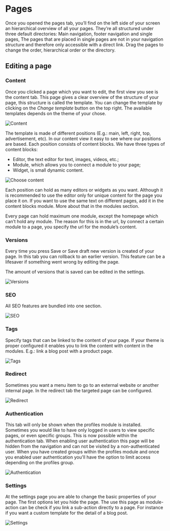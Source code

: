 # Pages

Once you opened the pages tab, you’ll find on the left side of your screen an hierarchical overview of all your pages. They’re all structured under three default directories: Main navigation, footer navigation and single pages, The pages that are placed in single pages are not in your navigation structure and therefore only accessible with a direct link. Drag the pages to change the order, hierarchical order or the directory.

## Editing a page

### Content

Once you clicked a page which you want to edit, the first view you see is the content tab. This page gives a clear overview of the structure of your page, this structure is called the template. You can change the template by clicking on the *Change template* button on the top right. The available templates depends on the theme of your chose.

![Content](https://github.com/forkcms/documentation/raw/master/03.%20user%20guide/assets/pages_content.png)

The template is made of different positions (E.g.: main, left, right, top, advertisement, etc). In our content view it easy to see where our positions are based. Each position consists of content blocks. We have three types of content blocks:

* Editor, the text editor for text, images, videos, etc.;
* Module, which allows you to connect a module to your page;
* Widget, is small dynamic content.

![Choose content](https://github.com/forkcms/documentation/raw/master/03.%20user%20guide/assets/pages_choosecontent.png)

Each position can hold as many editors or widgets as you want. Although it is recommended to use the editor only for unique content for the page you place it on. If you want to use the same text on different pages, add it in the content blocks module. More about that in the modules section.

Every page can hold maximum one module, except the homepage which can’t hold any module. The reason for this is in the url, by connect a certain module to a page, you specify the url for the module’s content.

### Versions

Every time you press Save or Save draft new version is created of your page. In this tab you can rollback to an earlier version. This feature can be a lifesaver if something went wrong by editing the page.

The amount of versions that is saved can be edited in the settings.

![Versions](https://github.com/forkcms/documentation/raw/master/03.%20user%20guide/assets/pages_versions.png)

### SEO

All SEO features are bundled into one section.

![SEO](https://github.com/forkcms/documentation/raw/master/03.%20user%20guide/assets/pages_seo.png)

### Tags

Specify tags that can be linked to the content of your page. If your theme is proper configured it enables you to link the content with content in the modules. E.g.: link a blog post with a product page.

![Tags](https://github.com/forkcms/documentation/raw/master/03.%20user%20guide/assets/pages_tags.png)

### Redirect

Sometimes you want a menu item to go to an external website or another internal page. In the redirect tab the targeted page can be configured.

![Redirect](https://github.com/forkcms/documentation/raw/master/03.%20user%20guide/assets/pages_redirect.png)

### Authentication

This tab will only be shown when the profiles module is installed. Sometimes you would like to have only logged in users to view specific pages, or even specific groups. This is now possible within the authentication tab. When enabling user authentication this page will be hidden from the navigation and can not be visited by a non-authenticated user. When you have created groups within the profiles module and once you enabled user authentication you'll have the option to limit access depending on the profiles group.

![Authentication](https://github.com/forkcms/documentation/raw/master/03.%20user%20guide/assets/pages_authentication.png)

### Settings

At the settings page you are able to change the basic properties of your page. The first options let you hide the page. The use this page as module-action can be check if you link a sub-action directly to a page. For instance if you want a custom template for the detail of a blog post.

![Settings](https://github.com/forkcms/documentation/raw/master/03.%20user%20guide/assets/pages_settings.png)
